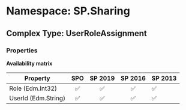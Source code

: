# Namespace: SP.Sharing

## Complex Type: UserRoleAssignment

### Properties

**Availability matrix**

Property | SPO | SP 2019 | SP 2016 | SP 2013
----------|:---:|:-------:|:-------:|:-------
Role (Edm.Int32) | ✅ | ✅ | ✅ | ✅
UserId (Edm.String) | ✅ | ✅ | ✅ | ✅
